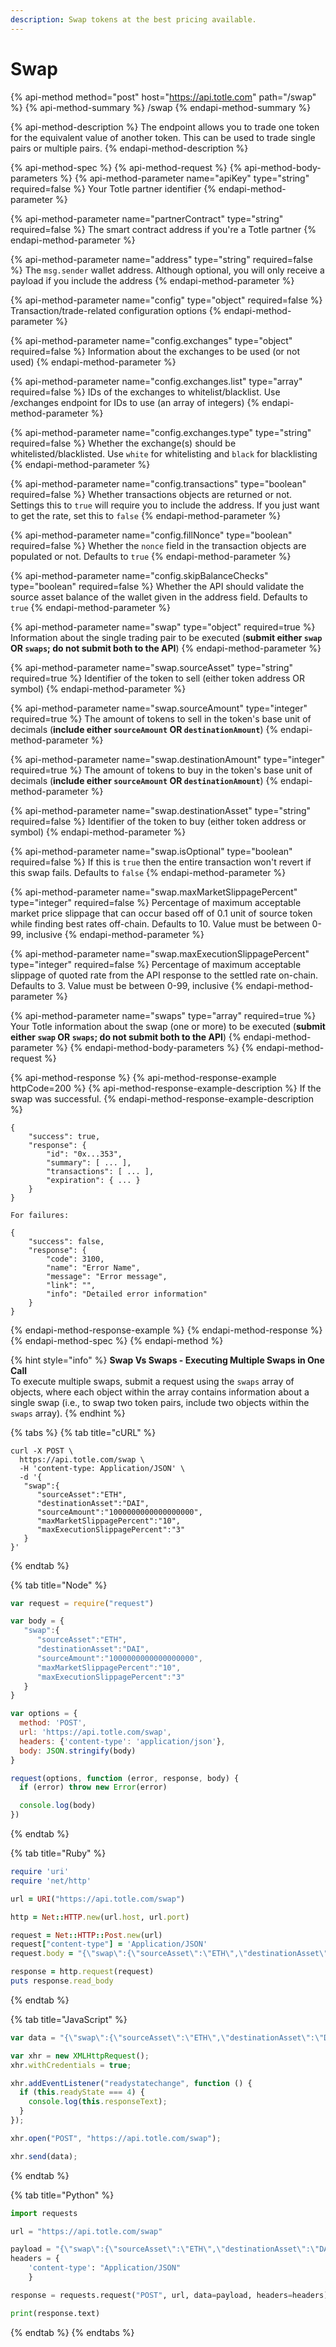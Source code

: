 ```yaml
---
description: Swap tokens at the best pricing available.
---
```


# Swap

{% api-method method="post" host="https://api.totle.com" path="/swap" %}
{% api-method-summary %}
/swap
{% endapi-method-summary %}

{% api-method-description %}
The endpoint allows you to trade one token for the equivalent value of another token. This can be used to trade single pairs or multiple pairs.
{% endapi-method-description %}

{% api-method-spec %}
{% api-method-request %}
{% api-method-body-parameters %}
{% api-method-parameter name="apiKey" type="string" required=false %}
Your Totle partner identifier
{% endapi-method-parameter %}

{% api-method-parameter name="partnerContract" type="string" required=false %}
The smart contract address if you're a Totle partner
{% endapi-method-parameter %}

{% api-method-parameter name="address" type="string" required=false %}
The `msg.sender` wallet address. Although optional, you will only receive a payload if you include the address
{% endapi-method-parameter %}

{% api-method-parameter name="config" type="object" required=false %}
Transaction/trade-related configuration options
{% endapi-method-parameter %}

{% api-method-parameter name="config.exchanges" type="object" required=false %}
Information about the exchanges to be used \(or not used\)
{% endapi-method-parameter %}

{% api-method-parameter name="config.exchanges.list" type="array" required=false %}
IDs of the exchanges to whitelist/blacklist. Use /exchanges endpoint for IDs to use \(an array of integers\)
{% endapi-method-parameter %}

{% api-method-parameter name="config.exchanges.type" type="string" required=false %}
Whether the exchange\(s\) should be whitelisted/blacklisted. Use `white` for whitelisting and `black` for blacklisting
{% endapi-method-parameter %}

{% api-method-parameter name="config.transactions" type="boolean" required=false %}
Whether transactions objects are returned or not. Settings this to `true` will require you to include the address. If you just want to get the rate, set this to `false`
{% endapi-method-parameter %}

{% api-method-parameter name="config.fillNonce" type="boolean" required=false %}
Whether the `nonce` field in the transaction objects are populated or not. Defaults to `true`
{% endapi-method-parameter %}

{% api-method-parameter name="config.skipBalanceChecks" type="boolean" required=false %}
Whether the API should validate the source asset balance of the wallet given in the address field. Defaults to `true`
{% endapi-method-parameter %}

{% api-method-parameter name="swap" type="object" required=true %}
Information about the single trading pair to be executed \(**submit either `swap` OR `swaps`; do not submit both to the API**\)
{% endapi-method-parameter %}

{% api-method-parameter name="swap.sourceAsset" type="string" required=true %}
Identifier of the token to sell \(either token address OR symbol\)
{% endapi-method-parameter %}

{% api-method-parameter name="swap.sourceAmount" type="integer" required=true %}
The amount of tokens to sell in the token's base unit of decimals \(**include either `sourceAmount` OR `destinationAmount`**\)
{% endapi-method-parameter %}

{% api-method-parameter name="swap.destinationAmount" type="integer" required=true %}
The amount of tokens to buy in the token's base unit of decimals \(**include either `sourceAmount` OR `destinationAmount`**\) 
{% endapi-method-parameter %}

{% api-method-parameter name="swap.destinationAsset" type="string" required=false %}
Identifier of the token to buy \(either token address or symbol\)
{% endapi-method-parameter %}

{% api-method-parameter name="swap.isOptional" type="boolean" required=false %}
If this is `true` then the entire transaction won't revert if this swap fails. Defaults to `false`
{% endapi-method-parameter %}

{% api-method-parameter name="swap.maxMarketSlippagePercent" type="integer" required=false %}
Percentage of maximum acceptable market price slippage that can occur based off of 0.1 unit of source token while finding best rates off-chain. Defaults to 10. Value must be between 0-99, inclusive
{% endapi-method-parameter %}

{% api-method-parameter name="swap.maxExecutionSlippagePercent" type="integer" required=false %}
Percentage of maximum acceptable slippage of quoted rate from the API response to the settled rate on-chain. Defaults to 3. Value must be between 0-99, inclusive
{% endapi-method-parameter %}

{% api-method-parameter name="swaps" type="array" required=true %}
Your Totle information about the swap \(one or more\) to be executed \(**submit either `swap` OR `swaps`; do not submit both to the API**\)
{% endapi-method-parameter %}
{% endapi-method-body-parameters %}
{% endapi-method-request %}

{% api-method-response %}
{% api-method-response-example httpCode=200 %}
{% api-method-response-example-description %}
If the swap was successful.
{% endapi-method-response-example-description %}

```
{
    "success": true,
    "response": {
        "id": "0x...353",
        "summary": [ ... ],
        "transactions": [ ... ],
        "expiration": { ... }
    }
}

For failures:

{
    "success": false,
    "response": {
        "code": 3100,
        "name": "Error Name",
        "message": "Error message",
        "link": "",
        "info": "Detailed error information"
    }
}
```
{% endapi-method-response-example %}
{% endapi-method-response %}
{% endapi-method-spec %}
{% endapi-method %}

{% hint style="info" %}
**Swap Vs Swaps - Executing Multiple Swaps in One Call**  
To execute multiple swaps, submit a request using the `swaps` array of objects, where each object within the array contains information about a single swap \(i.e., to swap two token pairs, include two objects within the `swaps` array\).
{% endhint %}

{% tabs %}
{% tab title="cURL" %}
```text
curl -X POST \
  https://api.totle.com/swap \
  -H 'content-type: Application/JSON' \
  -d '{ 
   "swap":{ 
      "sourceAsset":"ETH",
      "destinationAsset":"DAI",
      "sourceAmount":"1000000000000000000",
      "maxMarketSlippagePercent":"10",
      "maxExecutionSlippagePercent":"3"
   }
}'
```
{% endtab %}

{% tab title="Node" %}
```javascript
var request = require("request")

var body = { 
   "swap":{ 
      "sourceAsset":"ETH",
      "destinationAsset":"DAI",
      "sourceAmount":"1000000000000000000",
      "maxMarketSlippagePercent":"10",
      "maxExecutionSlippagePercent":"3"
   }
}

var options = {
  method: 'POST',
  url: 'https://api.totle.com/swap',
  headers: {'content-type': 'application/json'},
  body: JSON.stringify(body)
}

request(options, function (error, response, body) {
  if (error) throw new Error(error)

  console.log(body)
})
```
{% endtab %}

{% tab title="Ruby" %}
```ruby
require 'uri'
require 'net/http'

url = URI("https://api.totle.com/swap")

http = Net::HTTP.new(url.host, url.port)

request = Net::HTTP::Post.new(url)
request["content-type"] = 'Application/JSON'
request.body = "{\"swap\":{\"sourceAsset\":\"ETH\",\"destinationAsset\":\"DAI\",\"sourceAmount\":\"1000000000000000000\",\"maxMarketSlippagePercent\":\"10\",\"maxExecutionSlippagePercent\":\"3\"}}"

response = http.request(request)
puts response.read_body
```
{% endtab %}

{% tab title="JavaScript" %}
```javascript
var data = "{\"swap\":{\"sourceAsset\":\"ETH\",\"destinationAsset\":\"DAI\",\"sourceAmount\":\"1000000000000000000\",\"maxMarketSlippagePercent\":\"10\",\"maxExecutionSlippagePercent\":\"3\"}}";

var xhr = new XMLHttpRequest();
xhr.withCredentials = true;

xhr.addEventListener("readystatechange", function () {
  if (this.readyState === 4) {
    console.log(this.responseText);
  }
});

xhr.open("POST", "https://api.totle.com/swap");

xhr.send(data);
```
{% endtab %}

{% tab title="Python" %}
```python
import requests

url = "https://api.totle.com/swap"

payload = "{\"swap\":{\"sourceAsset\":\"ETH\",\"destinationAsset\":\"DAI\",\"sourceAmount\":\"1000000000000000000\",\"maxMarketSlippagePercent\":\"10\",\"maxExecutionSlippagePercent\":\"3\"}}"
headers = {
    'content-type': "Application/JSON"
    }

response = requests.request("POST", url, data=payload, headers=headers)

print(response.text)
```
{% endtab %}
{% endtabs %}

